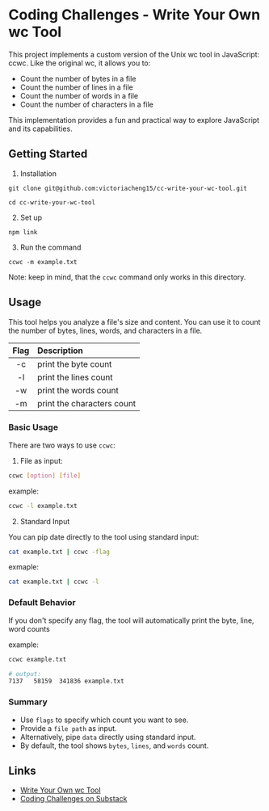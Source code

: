 # Coding Challenges - Write Your Own wc Tool

This project implements a custom version of the Unix wc tool in JavaScript: ccwc. Like the original wc, it allows you to:

- Count the number of bytes in a file
- Count the number of lines in a file
- Count the number of words in a file
- Count the number of characters in a file

This implementation provides a fun and practical way to explore JavaScript and its capabilities.

## Getting Started

1. Installation

```
git clone git@github.com:victoriacheng15/cc-write-your-wc-tool.git

cd cc-write-your-wc-tool
```

2. Set up

```
npm link
```

3. Run the command

```
ccwc -m example.txt
```

Note: keep in mind, that the `ccwc` command only works in this directory.

## Usage

This tool helps you analyze a file's size and content. You can use it to count the number of bytes, lines, words, and characters in a file.

| Flag | Description                |
| :--: | :------------------------- |
|  -c  | print the byte count       |
|  -l  | print the lines count      |
|  -w  | print the words count      |
|  -m  | print the characters count |

### Basic Usage

There are two ways to use `ccwc`:

1. File as input:

```bash
ccwc [option] [file]
```

example:

```bash
ccwc -l example.txt
```

2. Standard Input

You can pip date directly to the tool using standard input:

```bash
cat example.txt | ccwc -flag
```

exmaple:

```bash
cat example.txt | ccwc -l
```

### Default Behavior

If you don't specify any flag, the tool will automatically print the byte, line, word counts

example:

```bash
ccwc example.txt

# output:
7137   58159  341836 example.txt
```

### Summary

- Use `flags` to specify which count you want to see.
- Provide a `file path` as input.
- Alternatively, pipe `data` directly using standard input.
- By default, the tool shows `bytes`, `lines`, and `words` count.

## Links

- [Write Your Own wc Tool](https://codingchallenges.fyi/challenges/challenge-wc)
- [Coding Challenges on Substack](https://codingchallenges.substack.com/)
